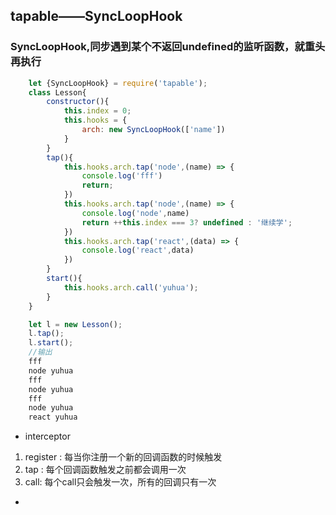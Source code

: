 ## tapable——SyncLoopHook 

### SyncLoopHook,同步遇到某个不返回undefined的监听函数，就重头再执行
```js
    let {SyncLoopHook} = require('tapable');
    class Lesson{
        constructor(){
            this.index = 0;
            this.hooks = {
                arch: new SyncLoopHook(['name'])
            }
        }
        tap(){
            this.hooks.arch.tap('node',(name) => {
                console.log('fff')
                return;
            })
            this.hooks.arch.tap('node',(name) => {
                console.log('node',name)
                return ++this.index === 3? undefined : '继续学';
            })
            this.hooks.arch.tap('react',(data) => {
                console.log('react',data)
            })
        }
        start(){
            this.hooks.arch.call('yuhua');
        }
    }

    let l = new Lesson();
    l.tap();
    l.start();
    //输出
    fff
    node yuhua
    fff
    node yuhua
    fff
    node yuhua
    react yuhua
```

- interceptor 
 1. register : 每当你注册一个新的回调函数的时候触发
 2. tap : 每个回调函数触发之前都会调用一次
 3. call: 每个call只会触发一次，所有的回调只有一次

- 
